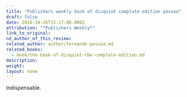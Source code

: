 ```yaml
---
title: "Publishers weekly book of disquiet complete edition pessoa"
draft: false
date: 2016-10-26T15:17:00.000Z
attribution: "*Publishers Weekly*"
link_to_original:
nd_author_of_this_review:
related_author: author/fernando-pessoa.md
related_books:
  - book/the-book-of-disquiet-the-complete-edition.md
description:
weight:
layout: none
---
```

Indispensable.

